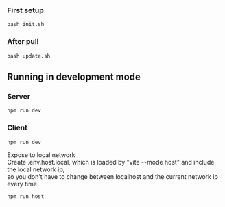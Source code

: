### First setup

```
bash init.sh
```

### After pull

```
bash update.sh
```

## Running in development mode

### Server

```
npm run dev
```

### Client

```
npm run dev
```

Expose to local network<br>
Create .env.host.local, which is loaded by "vite --mode host" and include the local network ip,<br>
so you don't have to change between localhost and the current network ip every time

```
npm run host
```
